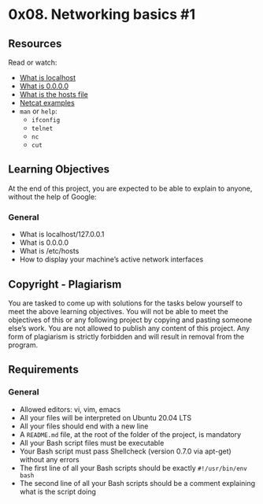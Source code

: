 # 0x08. Networking basics #1

## Resources

Read or watch:

- [What is localhost](https://en.wikipedia.org/wiki/Localhost)
- [What is 0.0.0.0](https://en.wikipedia.org/wiki/0.0.0.0)
- [What is the hosts file](https://en.wikipedia.org/wiki/Hosts_(file))
- [Netcat examples](https://www.sans.org/blog/sans-isc-netcat-a-guide-to-windows-and-scripting-netcat-in-powershell)
- `man` or `help`:
  - `ifconfig`
  - `telnet`
  - `nc`
  - `cut`

## Learning Objectives

At the end of this project, you are expected to be able to explain to anyone, without the help of Google:

### General

- What is localhost/127.0.0.1
- What is 0.0.0.0
- What is /etc/hosts
- How to display your machine’s active network interfaces

## Copyright - Plagiarism

You are tasked to come up with solutions for the tasks below yourself to meet the above learning objectives. You will not be able to meet the objectives of this or any following project by copying and pasting someone else’s work. You are not allowed to publish any content of this project. Any form of plagiarism is strictly forbidden and will result in removal from the program.

## Requirements

### General

- Allowed editors: vi, vim, emacs
- All your files will be interpreted on Ubuntu 20.04 LTS
- All your files should end with a new line
- A `README.md` file, at the root of the folder of the project, is mandatory
- All your Bash script files must be executable
- Your Bash script must pass Shellcheck (version 0.7.0 via apt-get) without any errors
- The first line of all your Bash scripts should be exactly `#!/usr/bin/env bash`
- The second line of all your Bash scripts should be a comment explaining what is the script doing

